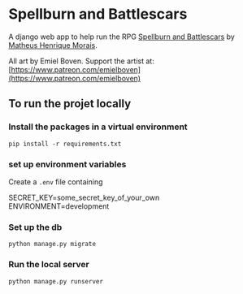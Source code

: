 # Spellburn and Battlescars

A django web app to help run the RPG [Spellburn and Battlescars](https://xenio-in-a-bottle.itch.io/sab) by [Matheus Henrique Morais](https://xenio-in-a-bottle.itch).

All art by Emiel Boven. Support the artist at: [https://www.patreon.com/emielboven](https://www.patreon.com/emielboven)
    
## To run the projet locally

### Install the packages in a virtual environment
`pip install -r requirements.txt`


### set up environment variables
Create a `.env` file containing

>>>
SECRET_KEY=some_secret_key_of_your_own  
ENVIRONMENT=development
>>>

### Set up the db
`python manage.py migrate`

### Run the local server
`python manage.py runserver`